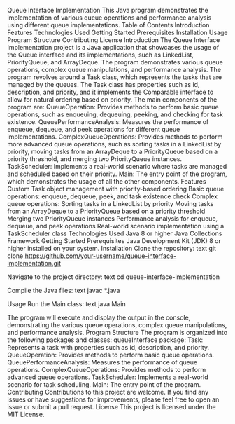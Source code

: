 Queue Interface Implementation
This Java program demonstrates the implementation of various queue operations and performance analysis using different queue implementations.
Table of Contents
Introduction
Features
Technologies Used
Getting Started
Prerequisites
Installation
Usage
Program Structure
Contributing
License
Introduction
The Queue Interface Implementation project is a Java application that showcases the usage of the Queue interface and its implementations, such as LinkedList, PriorityQueue, and ArrayDeque. The program demonstrates various queue operations, complex queue manipulations, and performance analysis.
The program revolves around a Task class, which represents the tasks that are managed by the queues. The Task class has properties such as id, description, and priority, and it implements the Comparable<Task> interface to allow for natural ordering based on priority.
The main components of the program are:
QueueOperation: Provides methods to perform basic queue operations, such as enqueuing, dequeuing, peeking, and checking for task existence.
QueuePerformanceAnalysis: Measures the performance of enqueue, dequeue, and peek operations for different queue implementations.
ComplexQueueOperations: Provides methods to perform more advanced queue operations, such as sorting tasks in a LinkedList by priority, moving tasks from an ArrayDeque to a PriorityQueue based on a priority threshold, and merging two PriorityQueue instances.
TaskScheduler: Implements a real-world scenario where tasks are managed and scheduled based on their priority.
Main: The entry point of the program, which demonstrates the usage of all the other components.
Features
Custom Task object management with priority-based ordering
Basic queue operations: enqueue, dequeue, peek, and task existence check
Complex queue operations:
Sorting tasks in a LinkedList by priority
Moving tasks from an ArrayDeque to a PriorityQueue based on a priority threshold
Merging two PriorityQueue instances
Performance analysis for enqueue, dequeue, and peek operations
Real-world scenario implementation using a TaskScheduler class
Technologies Used
Java 8 or higher
Java Collections Framework
Getting Started
Prerequisites
Java Development Kit (JDK) 8 or higher installed on your system.
Installation
Clone the repository:
text
git clone https://github.com/your-username/queue-interface-implementation.git

Navigate to the project directory:
text
cd queue-interface-implementation

Compile the Java files:
text
javac *.java

Usage
Run the Main class:
text
java Main

The program will execute and display the output in the console, demonstrating the various queue operations, complex queue manipulations, and performance analysis.
Program Structure
The program is organized into the following packages and classes:
queueInterface package:
Task: Represents a task with properties such as id, description, and priority.
QueueOperation: Provides methods to perform basic queue operations.
QueuePerformanceAnalysis: Measures the performance of queue operations.
ComplexQueueOperations: Provides methods to perform advanced queue operations.
TaskScheduler: Implements a real-world scenario for task scheduling.
Main: The entry point of the program.
Contributing
Contributions to this project are welcome. If you find any issues or have suggestions for improvements, please feel free to open an issue or submit a pull request.
License
This project is licensed under the MIT License.
